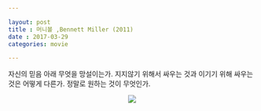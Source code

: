 ```yaml
---

layout: post
title : 머니볼 ,Bennett Miller (2011)
date : 2017-03-29
categories: movie

---
```



자신의 믿음 아래 무엇을 망설이는가. 지지않기 위해서 싸우는 것과 이기기 위해 싸우는 것은 어떻게 다른가. 정말로 원하는 것이 무엇인가.

<p align="center"><img src="https://s3.ap-northeast-2.amazonaws.com/static.holdonnn.me/img/movie/moneyball/1.jpeg"></p>
